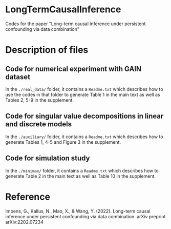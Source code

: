 # LongTermCausalInference 
Codes for the paper "Long-term causal inference under persistent confounding via data combination"

# Description of files
## Code for numerical experiment with GAIN dataset
In the `./real_data/` folder, it contains a `Readme.txt` which describes how to use the codes in that folder to generate Table 1 in the main text as well as Tables 2, 5-9 in the supplement.
## Code for singular value decompositions in linear and discrete models
In the `./auxiliary/` folder, it contains a `Readme.txt` which describes how to generate Tables 1, 4-5 and Figure 3 in the supplement.
## Code for simulation study
In the `./minimax/` folder, it contains a `Readme.txt` which describes how to generate Table 2 in the main text as well as Table 10 in the supplement.
# Reference
Imbens, G., Kallus, N., Mao, X., & Wang, Y. (2022). Long-term causal inference under persistent confounding via data combination. arXiv preprint arXiv:2202.07234
